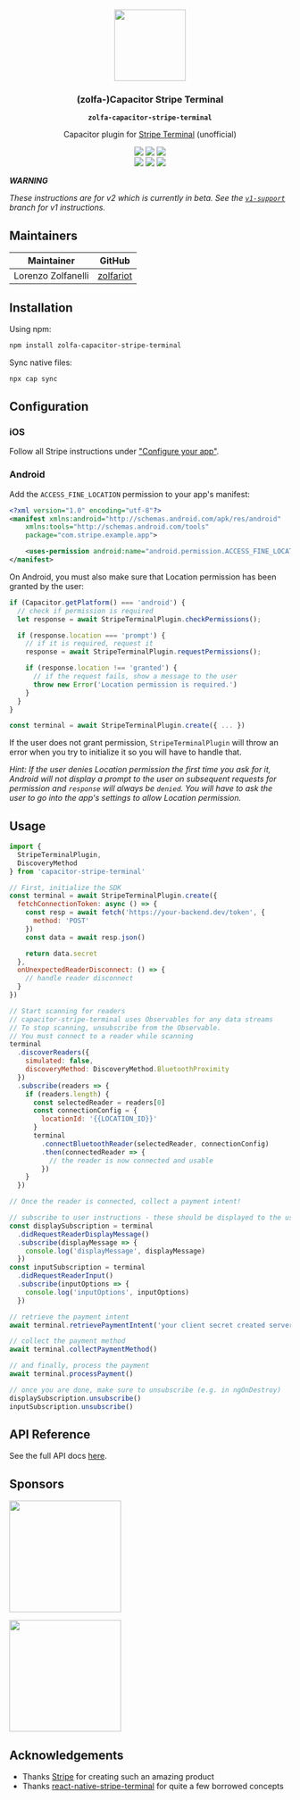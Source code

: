 <p align="center"><br><img src="https://user-images.githubusercontent.com/236501/85893648-1c92e880-b7a8-11ea-926d-95355b8175c7.png" width="128" height="128" /></p>
<h3 align="center">(zolfa-)Capacitor Stripe Terminal</h3>
<p align="center"><strong><code>zolfa-capacitor-stripe-terminal</code></strong></p>
<p align="center">
  Capacitor plugin for <a href="https://stripe.com/terminal">Stripe Terminal</a> (unofficial)
</p>

<p align="center">
  <img src="https://img.shields.io/maintenance/yes/2021?style=flat-square" />
  <a href="https://github.com/zolfariot/capacitor-stripe-terminal/actions?query=workflow%3A%22Release%22"><img src="https://img.shields.io/github/workflow/status/zolfariot/capacitor-stripe-terminal/Release?style=flat-square" /></a>
  <a href="https://www.npmjs.com/package/zolfa-capacitor-stripe-terminal"><img src="https://img.shields.io/npm/l/zolfa-capacitor-stripe-terminal?style=flat-square" /></a>
<br>
  <a href="https://www.npmjs.com/package/zolfa-capacitor-stripe-terminal"><img src="https://img.shields.io/npm/dw/zolfa-capacitor-stripe-terminal?style=flat-square" /></a>
  <a href="https://www.npmjs.com/package/zolfa-capacitor-stripe-terminal"><img src="https://img.shields.io/npm/v/zolfa-capacitor-stripe-terminal?style=flat-square" /></a>
<!-- ALL-CONTRIBUTORS-BADGE:START - Do not remove or modify this section -->
<a href="#contributors-"><img src="https://img.shields.io/badge/all%20contributors-0-orange?style=flat-square" /></a>
<!-- ALL-CONTRIBUTORS-BADGE:END -->
</p>

**_WARNING_**

_These instructions are for v2 which is currently in beta. See the [`v1-support`](https://github.com/eventOneHQ/capacitor-stripe-terminal/tree/v1-support) branch for v1 instructions._

## Maintainers

| Maintainer         | GitHub                                    |
| ------------------ | ----------------------------------------- |
| Lorenzo Zolfanelli | [zolfariot](https://github.com/zolfariot) |

## Installation

Using npm:

```bash
npm install zolfa-capacitor-stripe-terminal
```

Sync native files:

```bash
npx cap sync
```

## Configuration

### iOS

Follow all Stripe instructions under ["Configure your app"](https://stripe.com/docs/terminal/sdk/ios#configure).

### Android

Add the `ACCESS_FINE_LOCATION` permission to your app's manifest:

```xml
<?xml version="1.0" encoding="utf-8"?>
<manifest xmlns:android="http://schemas.android.com/apk/res/android"
    xmlns:tools="http://schemas.android.com/tools"
    package="com.stripe.example.app">

    <uses-permission android:name="android.permission.ACCESS_FINE_LOCATION" />
</manifest>
```

On Android, you must also make sure that Location permission has been granted by the user:

```javascript
if (Capacitor.getPlatform() === 'android') {
  // check if permission is required
  let response = await StripeTerminalPlugin.checkPermissions();

  if (response.location === 'prompt') {
    // if it is required, request it
    response = await StripeTerminalPlugin.requestPermissions();

    if (response.location !== 'granted') {
      // if the request fails, show a message to the user
      throw new Error('Location permission is required.')
    }
  }
}

const terminal = await StripeTerminalPlugin.create({ ... })
```

If the user does not grant permission, `StripeTerminalPlugin` will throw an error when you try to initialize it so you will have to handle that.

_Hint: If the user denies Location permission the first time you ask for it, Android will not display a prompt to the user on subsequent requests for permission and `response` will always be `denied`. You will have to ask the user to go into the app's settings to allow Location permission._

## Usage

```javascript
import {
  StripeTerminalPlugin,
  DiscoveryMethod
} from 'capacitor-stripe-terminal'

// First, initialize the SDK
const terminal = await StripeTerminalPlugin.create({
  fetchConnectionToken: async () => {
    const resp = await fetch('https://your-backend.dev/token', {
      method: 'POST'
    })
    const data = await resp.json()

    return data.secret
  },
  onUnexpectedReaderDisconnect: () => {
    // handle reader disconnect
  }
})

// Start scanning for readers
// capacitor-stripe-terminal uses Observables for any data streams
// To stop scanning, unsubscribe from the Observable.
// You must connect to a reader while scanning
terminal
  .discoverReaders({
    simulated: false,
    discoveryMethod: DiscoveryMethod.BluetoothProximity
  })
  .subscribe(readers => {
    if (readers.length) {
      const selectedReader = readers[0]
      const connectionConfig = {
        locationId: '{{LOCATION_ID}}'
      }
      terminal
        .connectBluetoothReader(selectedReader, connectionConfig)
        .then(connectedReader => {
          // the reader is now connected and usable
        })
    }
  })

// Once the reader is connected, collect a payment intent!

// subscribe to user instructions - these should be displayed to the user
const displaySubscription = terminal
  .didRequestReaderDisplayMessage()
  .subscribe(displayMessage => {
    console.log('displayMessage', displayMessage)
  })
const inputSubscription = terminal
  .didRequestReaderInput()
  .subscribe(inputOptions => {
    console.log('inputOptions', inputOptions)
  })

// retrieve the payment intent
await terminal.retrievePaymentIntent('your client secret created server side')

// collect the payment method
await terminal.collectPaymentMethod()

// and finally, process the payment
await terminal.processPayment()

// once you are done, make sure to unsubscribe (e.g. in ngOnDestroy)
displaySubscription.unsubscribe()
inputSubscription.unsubscribe()
```

## API Reference

See the full API docs [here](https://oss.eventone.page/capacitor-stripe-terminal).

## Sponsors

<p>
    <a href="https://event1.io/?utm_medium=opensource&utm_source=capacitor-stripe-terminal">
        <img src="https://brand.event1.io/wordmark/wm.svg" width="200px">
    </a>
</p>

<p>
    <a href="https://tableneeds.com/?utm_medium=opensource&utm_source=capacitor-stripe-terminal">
        <img src="https://tableneeds.com/wp-content/uploads/2021/08/tn-new.svg" width="200px">
    </a>
</p>

## Acknowledgements

- Thanks [Stripe](https://stripe.com/terminal) for creating such an amazing product
- Thanks [react-native-stripe-terminal](https://github.com/theopolisme/react-native-stripe-terminal) for quite a few borrowed concepts
